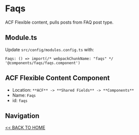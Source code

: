 # Faqs

ACF Flexible content, pulls posts from FAQ post type.

## Module.ts

Update `src/config/modules.config.ts` with:

`Faqs: () => import(/* webpackChunkName: "faqs" */ '@components/faqs/faqs.component')`

## ACF Flexible Content Component

- Location: `**ACF** -> **Shared Fields** -> **Components**`
- Name: `Faqs`
- id: `faqs`

## Navigation

[<< BACK TO HOME](../README.md)
